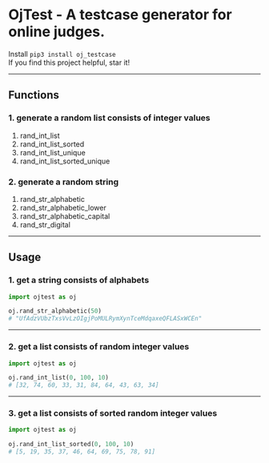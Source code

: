 # OjTest - A testcase generator for online judges.  

Install  `pip3 install oj_testcase`  
If you find this project helpful, star it!

---

## Functions

### 1. generate a random list consists of integer values
1. rand_int_list
2. rand_int_list_sorted
3. rand_int_list_unique
4. rand_int_list_sorted_unique

### 2. generate a random string
1. rand_str_alphabetic
2. rand_str_alphabetic_lower
3. rand_str_alphabetic_capital
4. rand_str_digital

---

## Usage

### 1. get a string consists of alphabets
```python
import ojtest as oj

oj.rand_str_alphabetic(50)
# "UfAdzVUbzTxsVvLzOIgjPoMULRymXynTceMdqaxeQFLASxWCEn"
```

---
### 2. get a list consists of random integer values  

```python
import ojtest as oj

oj.rand_int_list(0, 100, 10)
# [32, 74, 60, 33, 31, 84, 64, 43, 63, 34]
```

---
### 3. get a list consists of sorted random integer values  
```python
import ojtest as oj

oj.rand_int_list_sorted(0, 100, 10)
# [5, 19, 35, 37, 46, 64, 69, 75, 78, 91]
```
